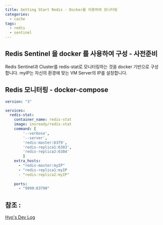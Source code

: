 ```yaml
---
title: Getting Start Redis - Docker를 이용하여 모니터링
categories: 
  - cache
tags:
  - redis
  - sentinel 
---
```


## Redis Sentinel 을 docker 를 사용하여 구성 - 사전준비
Redis Sentinel과 Cluster를 redis-stat로 모니터링하는 것을 docker 기반으로 구성합니다.
myIP는 자신의 환경에 맞는 VM Server의 IP를 설정합니다.  

## Redis 모니터링 - docker-compose
```yaml
version: "3"

services:
  redis-stat:
    container_name: redis-stat
    image: insready/redis-stat
    command: [
        '--verbose',
        '--server',
        'redis-master:6379',
        'redis-replica1:6383',
        'redis-replica2:6384'
        ]
    extra_hosts:
      - "redis-master:myIP"
      - "redis-replica1:myIP
      - "redis-replica2:myIP"
  
    ports:
      - "9999:63790"
```
## 참조 :
[Hyo's Dev Log](https://hyos-dev-log.tistory.com/m/22)